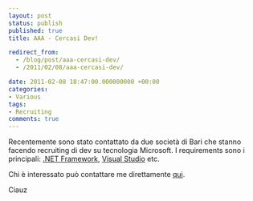 ```yaml
---
layout: post
status: publish
published: true
title: AAA - Cercasi Dev!

redirect_from: 
  - /blog/post/aaa-cercasi-dev/
  - /2011/02/08/aaa-cercasi-dev/

date: 2011-02-08 18:47:00.000000000 +00:00
categories:
- Various
tags:
- Recruiting
comments: true
---
```

<p>Recentemente sono stato contattato da due società di Bari che stanno facendo recruiting di dev su tecnologia Microsoft. I requirements sono i principali: <a title=".NET Framework psots" href="http://www.tostring.it/tags/archive/.net" target="_blank">.NET Framework</a>, <a title="http://www.tostring.it/tags/archive/visual+studio" href="http://tostring.it/tags/archive/visual+studio" target="_blank">Visual Studio</a> etc.</p>  <p>Chi è interessato può contattare me direttamente <a title="Contact Me" href="http://tostring.it/contacts/" target="_blank">qui</a>.</p>  <p>Ciauz </p>
